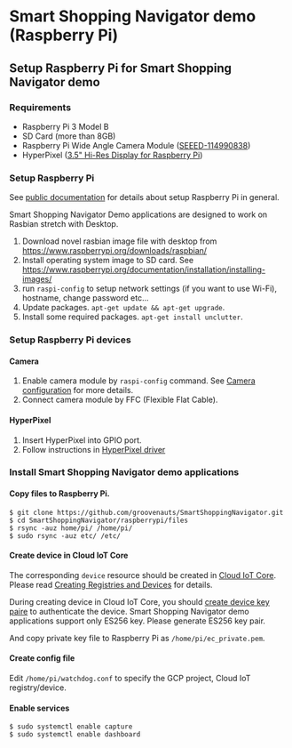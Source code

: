 # Smart Shopping Navigator demo (Raspberry Pi)

## Setup Raspberry Pi for Smart Shopping Navigator demo

### Requirements

- Raspberry Pi 3 Model B
- SD Card (more than 8GB)
- Raspberry Pi Wide Angle Camera Module ([SEEED-114990838](https://www.seeedstudio.com/Raspberry-Pi-Wide-Angle-Camera-Module-p-2774.html))
- HyperPixel ([3.5" Hi-Res Display for Raspberry Pi](https://shop.pimoroni.com/products/hyperpixel))

### Setup Raspberry Pi

See [public documentation](https://www.raspberrypi.org/documentation/setup/) for details about setup Raspberry Pi in general.

Smart Shopping Navigator Demo applications are designed to work on Rasbian stretch with Desktop.

1. Download novel rasbian image file with desktop from https://www.raspberrypi.org/downloads/raspbian/
2. Install operating system image to SD card. See https://www.raspberrypi.org/documentation/installation/installing-images/
3. run `raspi-config` to setup network settings (if you want to use Wi-Fi), hostname, change password etc...
4. Update packages. `apt-get update && apt-get upgrade`.
5. Install some required packages. `apt-get install unclutter`.

### Setup Raspberry Pi devices

#### Camera

1. Enable camera module by `raspi-config` command. See [Camera configuration](https://www.raspberrypi.org/documentation/configuration/camera.md) for more details.
2. Connect camera module by FFC (Flexible Flat Cable).

#### HyperPixel

1. Insert HyperPixel into GPIO port.
2. Follow instructions in [HyperPixel driver](https://github.com/pimoroni/hyperpixel)

### Install Smart Shopping Navigator demo applications

#### Copy files to Raspberry Pi.

```
$ git clone https://github.com/groovenauts/SmartShoppingNavigator.git
$ cd SmartShoppingNavigator/raspberrypi/files
$ rsync -auz home/pi/ /home/pi/
$ sudo rsync -auz etc/ /etc/
```

#### Create device in Cloud IoT Core

The corresponding `device` resource should be created in [Cloud IoT Core](https://cloud.google.com/iot-core/).
Please read [Creating Registries and Devices](https://cloud.google.com/iot/docs/how-tos/devices) for details.

During creating device in Cloud IoT Core, you should [create device key paire](https://cloud.google.com/iot/docs/how-tos/credentials/keys) to authenticate the device.
Smart Shopping Navigator demo applications support only ES256 key.
Please generate ES256 key pair.

And copy private key file to Raspberry Pi as `/home/pi/ec_private.pem`.

#### Create config file

Edit `/home/pi/watchdog.conf` to specify the GCP project, Cloud IoT registry/device.

#### Enable services

```
$ sudo systemctl enable capture
$ sudo systemctl enable dashboard
